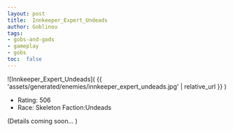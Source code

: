 ```yaml
---
layout: post
title:  Innkeeper_Expert_Undeads
author: Goblinou
tags:
- gobs-and-gods
- gameplay
- gobs
toc:  false
---
```


![Innkeeper_Expert_Undeads]( {{ 'assets/generated/enemies/innkeeper_expert_undeads.jpg' | relative_url }} )
- Rating: 506
- Race: Skeleton  Faction:Undeads

(Details coming soon... )